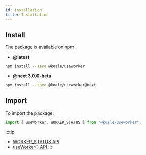 ```yaml
---
id: installation
title: Installation
---
```


## Install

The package is available on [npm](https://www.npmjs.com/package/@koale/useworker)

- **@latest**

```bash
npm install --save @koale/useworker
```

- **@next 3.0.0-beta**

```bash
npm install --save @koale/useworker@next
```

## Import

To import the package:

```jsx
import { useWorker, WORKER_STATUS } from "@koale/useworker";
```

:::tip

- [WORKER_STATUS API](./workerstatus.md)
- [useWorker() API](./useworker.md)
:::

